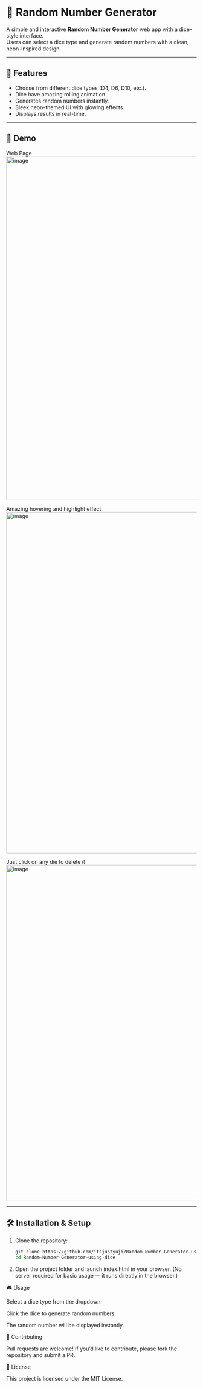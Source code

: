# 🎲 Random Number Generator

A simple and interactive **Random Number Generator** web app with a dice-style interface.  
Users can select a dice type and generate random numbers with a clean, neon-inspired design.

---

## 🚀 Features
- Choose from different dice types (D4, D6, D10, etc.).
- Dice have amazing rolling animation
- Generates random numbers instantly.
- Sleek neon-themed UI with glowing effects.
- Displays results in real-time.

---

## 📸 Demo
Web Page
<img width="1919" height="907" alt="image" src="https://github.com/user-attachments/assets/3a47836f-f247-4d4f-b657-140a68e225e7" />

Amazing hovering and highlight effect
<img width="1909" height="900" alt="image" src="https://github.com/user-attachments/assets/590b3e03-27c8-4f3e-a8a1-ca8b76ff51a7" />

Just click on any die to delete it
<img width="1914" height="886" alt="image" src="https://github.com/user-attachments/assets/7d072dca-b6c7-4bb6-846d-bd584e01daea" />


---

## 🛠️ Installation & Setup

1. Clone the repository:
   ```bash
   git clone https://github.com/itsjustyuji/Random-Number-Generator-using-dice.git
   cd Random-Number-Generator-using-dice
   ```
2. Open the project folder and launch index.html in your browser.
(No server required for basic usage — it runs directly in the browser.)

🎮 Usage

Select a dice type from the dropdown.

Click the dice to generate random numbers.

The random number will be displayed instantly.

🤝 Contributing

Pull requests are welcome!
If you’d like to contribute, please fork the repository and submit a PR.

📄 License

This project is licensed under the MIT License.
